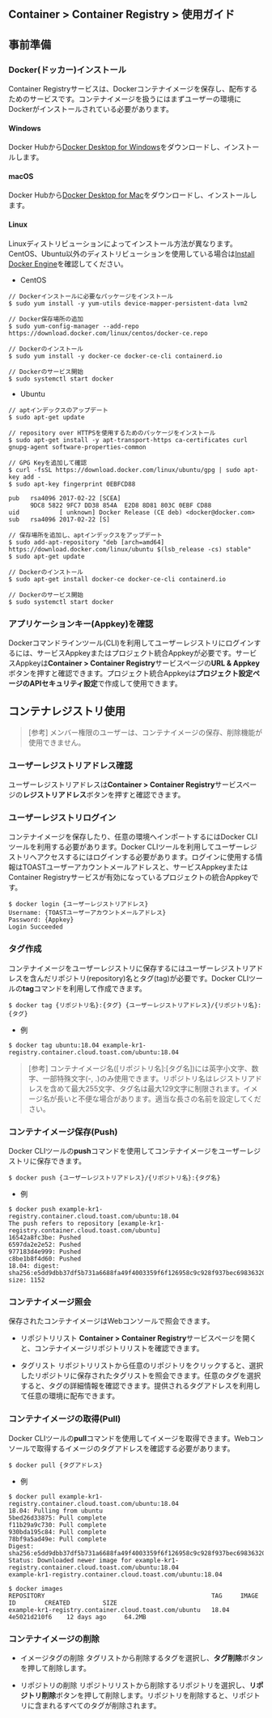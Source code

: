 ## Container > Container Registry > 使用ガイド

## 事前準備
### Docker(ドッカー)インストール
Container Registryサービスは、Dockerコンテナイメージを保存し、配布するためのサービスです。コンテナイメージを扱うにはまずユーザーの環境にDockerがインストールされている必要があります。

#### Windows
Docker Hubから[Docker Desktop for Windows](https://hub.docker.com/editions/community/docker-ce-desktop-windows)をダウンロードし、インストールします。

#### macOS
Docker Hubから[Docker Desktop for Mac](https://hub.docker.com/editions/community/docker-ce-desktop-mac)をダウンロードし、インストールします。

#### Linux
Linuxディストリビューションによってインストール方法が異なります。CentOS、Ubuntu以外のディストリビューションを使用している場合は[Install Docker Engine](https://docs.docker.com/engine/install)を確認してください。

* CentOS
```
// Dockerインストールに必要なパッケージをインストール
$ sudo yum install -y yum-utils device-mapper-persistent-data lvm2

// Docker保存場所の追加
$ sudo yum-config-manager --add-repo https://download.docker.com/linux/centos/docker-ce.repo

// Dockerのインストール
$ sudo yum install -y docker-ce docker-ce-cli containerd.io

// Dockerのサービス開始
$ sudo systemctl start docker
```

* Ubuntu
```
// aptインデックスのアップデート
$ sudo apt-get update

// repository over HTTPSを使用するためのパッケージをインストール
$ sudo apt-get install -y apt-transport-https ca-certificates curl gnupg-agent software-properties-common

// GPG Keyを追加して確認
$ curl -fsSL https://download.docker.com/linux/ubuntu/gpg | sudo apt-key add -
$ sudo apt-key fingerprint 0EBFCD88

pub   rsa4096 2017-02-22 [SCEA]
      9DC8 5822 9FC7 DD38 854A  E2D8 8D81 803C 0EBF CD88
uid           [ unknown] Docker Release (CE deb) <docker@docker.com>
sub   rsa4096 2017-02-22 [S]

// 保存場所を追加し、aptインデックスをアップデート
$ sudo add-apt-repository "deb [arch=amd64] https://download.docker.com/linux/ubuntu $(lsb_release -cs) stable"
$ sudo apt-get update

// Dockerのインストール
$ sudo apt-get install docker-ce docker-ce-cli containerd.io

// Dockerのサービス開始
$ sudo systemctl start docker
```

### アプリケーションキー(Appkey)を確認
Dockerコマンドラインツール(CLI)を利用してユーザーレジストリにログインするには、サービスAppkeyまたはプロジェクト統合Appkeyが必要です。サービスAppkeyは**Container > Container Registry**サービスページの**URL & Appkey**ボタンを押すと確認できます。プロジェクト統合Appkeyは**プロジェクト設定ページのAPIセキュリティ設定**で作成して使用できます。

## コンテナレジストリ使用

> [参考]
> メンバー権限のユーザーは、コンテナイメージの保存、削除機能が使用できません。

### ユーザーレジストリアドレス確認
ユーザーレジストリアドレスは**Container > Container Registry**サービスページの**レジストリアドレス**ボタンを押すと確認できます。

### ユーザーレジストリログイン
コンテナイメージを保存したり、任意の環境へインポートするにはDocker CLIツールを利用する必要があります。Docker CLIツールを利用してユーザーレジストリへアクセスするにはログインする必要があります。ログインに使用する情報はTOASTユーザーアカウントメールアドレスと、サービスAppkeyまたはContainer Registryサービスが有効になっているプロジェクトの統合Appkeyです。

```
$ docker login {ユーザーレジストリアドレス}
Username: {TOASTユーザーアカウントメールアドレス}
Password: {Appkey}
Login Succeeded
```

### タグ作成
コンテナイメージをユーザーレジストリに保存するにはユーザーレジストリアドレスを含んだリポジトリ(repository)名とタグ(tag)が必要です。Docker CLIツールの**tag**コマンドを利用して作成できます。

```
$ docker tag {リポジトリ名}:{タグ} {ユーザーレジストリアドレス}/{リポジトリ名}:{タグ}
```

* 例
```
$ docker tag ubuntu:18.04 example-kr1-registry.container.cloud.toast.com/ubuntu:18.04
```

> [参考]
> コンテナイメージ名([リポジトリ名]:[タグ名])には英字小文字、数字、一部特殊文字(-, .)のみ使用できます。リポジトリ名はレジストリアドレスを含めて最大255文字、タグ名は最大129文字に制限されます。イメージ名が長いと不便な場合があります。適当な長さの名前を設定してください。

### コンテナイメージ保存(Push)
Docker CLIツールの**push**コマンドを使用してコンテナイメージをユーザーレジストリに保存できます。

```
$ docker push {ユーザーレジストリアドレス}/{リポジトリ名}:{タグ名}
```

* 例
```
$ docker push example-kr1-registry.container.cloud.toast.com/ubuntu:18.04
The push refers to repository [example-kr1-registry.container.cloud.toast.com/ubuntu]
16542a8fc3be: Pushed
6597da2e2e52: Pushed
977183d4e999: Pushed
c8be1b8f4d60: Pushed
18.04: digest: sha256:e5dd9dbb37df5b731a6688fa49f4003359f6f126958c9c928f937bec69836320 size: 1152
```

### コンテナイメージ照会
保存されたコンテナイメージはWebコンソールで照会できます。

* リポジトリリスト
**Container > Container Registry**サービスページを開くと、コンテナイメージリポジトリリストを確認できます。

* タグリスト
リポジトリリストから任意のリポジトリをクリックすると、選択したリポジトリに保存されたタグリストを照会できます。任意のタグを選択すると、タグの詳細情報を確認できます。提供されるタグアドレスを利用して任意の環境に配布できます。

### コンテナイメージの取得(Pull)
Docker CLIツールの**pull**コマンドを使用してイメージを取得できます。Webコンソールで取得するイメージのタグアドレスを確認する必要があります。

```
$ docker pull {タグアドレス}
```

* 例
```
$ docker pull example-kr1-registry.container.cloud.toast.com/ubuntu:18.04
18.04: Pulling from ubuntu
5bed26d33875: Pull complete
f11b29a9c730: Pull complete
930bda195c84: Pull complete
78bf9a5ad49e: Pull complete
Digest: sha256:e5dd9dbb37df5b731a6688fa49f4003359f6f126958c9c928f937bec69836320
Status: Downloaded newer image for example-kr1-registry.container.cloud.toast.com/ubuntu:18.04
example-kr1-registry.container.cloud.toast.com/ubuntu:18.04

$ docker images
REPOSITORY                                              TAG     IMAGE ID        CREATED         SIZE
example-kr1-registry.container.cloud.toast.com/ubuntu   18.04   4e5021d210f6    12 days ago     64.2MB
```

### コンテナイメージの削除
* イメージタグの削除
タグリストから削除するタグを選択し、**タグ削除**ボタンを押して削除します。

* リポジトリの削除
リポジトリリストから削除するリポジトリを選択し、**リポジトリ削除**ボタンを押して削除します。リポジトリを削除すると、リポジトリに含まれるすべてのタグが削除されます。
